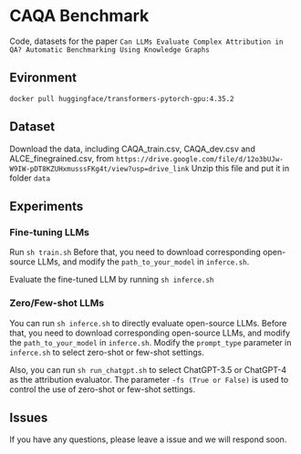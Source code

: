 # CAQA Benchmark
Code, datasets for the paper ```Can LLMs Evaluate Complex Attribution in QA? Automatic Benchmarking Using Knowledge Graphs```

## Evironment
```docker pull huggingface/transformers-pytorch-gpu:4.35.2```

## Dataset
Download the data, including CAQA_train.csv, CAQA_dev.csv and ALCE_finegrained.csv,  from `https://drive.google.com/file/d/12o3bUJw-W9IW-pDT8KZUHxmusssFKg4t/view?usp=drive_link`
Unzip this file and put it in folder ```data```

## Experiments
### Fine-tuning LLMs
Run ```sh train.sh```
Before that, you need to download corresponding open-source LLMs, and modify the ```path_to_your_model``` in ```inferce.sh```.

Evaluate the fine-tuned LLM by running ```sh inferce.sh```

### Zero/Few-shot LLMs
You can run ```sh inferce.sh``` to directly evaluate open-source LLMs. 
Before that, you need to download corresponding open-source LLMs, and modify the ```path_to_your_model``` in ```inferce.sh```.
Modify the ```prompt_type``` parameter in ```inferce.sh``` to select zero-shot or few-shot settings.

Also, you can run ```sh run_chatgpt.sh``` to select ChatGPT-3.5 or ChatGPT-4 as the attribution evaluator. The parameter ```-fs (True or False)``` is used to control the use of zero-shot or few-shot settings.

## Issues
If you have any questions, please leave a issue and we will respond soon.
